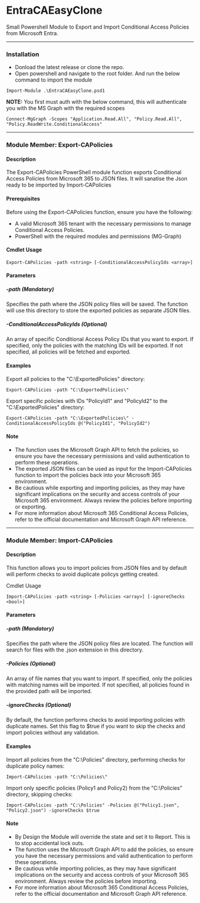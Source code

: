 # EntraCAEasyClone
Small Powershell Module to Export and Import Conditional Access Policies from Microsoft Entra.

---
### Installation
- Donload the latest release or clone the repo.
- Open powershell and navigate to the root folder. And run the below command to import the module
```
Import-Module .\EntraCAEasyClone.psd1
```
**NOTE:** You first must auth with the below command, this will authenticate you with the MS Graph with the required scopes
```
Connect-MgGraph -Scopes "Application.Read.All", "Policy.Read.All", "Policy.ReadWrite.ConditionalAccess"
```
---
### Module Member: Export-CAPolicies
#### Description
The Export-CAPolicies PowerShell module function exports Conditional Access Policies from Microsoft 365 to JSON files. It will sanatise the Json ready to be imported by Import-CAPolicies

#### Prerequisites
Before using the Export-CAPolicies function, ensure you have the following:

- A valid Microsoft 365 tenant with the necessary permissions to manage Conditional Access Policies.
- PowerShell with the required modules and permissions (MG-Graph)

#### Cmdlet Usage
```
Export-CAPolicies -path <string> [-ConditionalAccessPolicyIds <array>]
```

#### Parameters
##### -path (Mandatory)
Specifies the path where the JSON policy files will be saved. The function will use this directory to store the exported policies as separate JSON files.

##### -ConditionalAccessPolicyIds (Optional)
An array of specific Conditional Access Policy IDs that you want to export. If specified, only the policies with the matching IDs will be exported. If not specified, all policies will be fetched and exported.

#### Examples
Export all policies to the "C:\ExportedPolicies" directory:
```
Export-CAPolicies -path "C:\ExportedPolicies\"
```
Export specific policies with IDs "PolicyId1" and "PolicyId2" to the "C:\ExportedPolicies" directory:
```
Export-CAPolicies -path "C:\ExportedPolicies\" -ConditionalAccessPolicyIds @("PolicyId1", "PolicyId2")
```

#### Note
- The function uses the Microsoft Graph API to fetch the policies, so ensure you have the necessary permissions and valid authentication to perform these operations.
- The exported JSON files can be used as input for the Import-CAPolicies function to import the policies back into your Microsoft 365 environment.
- Be cautious while exporting and importing policies, as they may have significant implications on the security and access controls of your Microsoft 365 environment. Always review the policies before importing or exporting.
- For more information about Microsoft 365 Conditional Access Policies, refer to the official documentation and Microsoft Graph API reference.
---

### Module Member: Import-CAPolicies
#### Description
This function allows you to import policies from JSON files and by default will perform checks to avoid duplicate policys getting created.

Cmdlet Usage
```
Import-CAPolicies -path <string> [-Policies <array>] [-ignoreChecks <bool>]
```

#### Parameters
##### -path (Mandatory)
Specifies the path where the JSON policy files are located. The function will search for files with the .json extension in this directory.

##### -Policies (Optional)
An array of file names that you want to import. If specified, only the policies with matching names will be imported. If not specified, all policies found in the provided path will be imported.

##### -ignoreChecks (Optional)
By default, the function performs checks to avoid importing policies with duplicate names. Set this flag to $true if you want to skip the checks and import policies without any validation.

#### Examples
Import all policies from the "C:\Policies" directory, performing checks for duplicate policy names:
```
Import-CAPolicies -path "C:\Policies\"
```
Import only specific policies (Policy1 and Policy2) from the "C:\Policies" directory, skipping checks:
```
Import-CAPolicies -path "C:\Policies" -Policies @("Policy1.json", "Policy2.json") -ignoreChecks $true
```

#### Note
- By Design the Module will override the state and set it to Report. This is to stop accidental lock outs.
- The function uses the Microsoft Graph API to add the policies, so ensure you have the necessary permissions and valid authentication to perform these operations.
- Be cautious while importing policies, as they may have significant implications on the security and access controls of your Microsoft 365 environment. Always review the policies before importing.
- For more information about Microsoft 365 Conditional Access Policies, refer to the official documentation and Microsoft Graph API reference.
